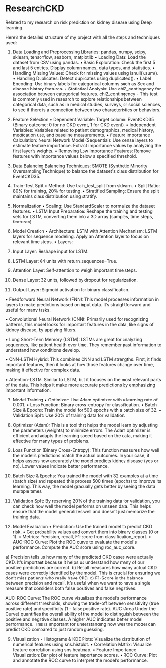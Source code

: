 # ResearchCKD

Related to my research on risk prediction on kidney disease using Deep learning.

Here’s the detailed structure of my project with all the steps and techniques used:

1. Data Loading and Preprocessing Libraries:
pandas, numpy, scipy, sklearn, tensorflow, seaborn, matplotlib
•	Loading Data:
Load the dataset from CSV using pandas.
•	Basic Exploration:
Check the first 5 and last 5 entries.
Display column names, data types, and statistics.
•	Handling Missing Values:
Check for missing values using isnull().sum().
•	Handling Duplicates:
Detect duplicates using duplicated().
•	Label Encoding:
Use binary labels for categorical columns such as Sex and disease history features.
•	Statistical Analysis:
Use chi2_contingency for association between categorical features.
chi2_contingency - This test is commonly used in research to explore relationships between 
categorical data, such as in medical studies, surveys, or social sciences, to see if there is a connection between two characteristics or behaviors.

2. Feature Selection
•	Dependent Variable:
Target column: EventCKD35 (Binary outcome: 0 for no CKD event, 1 for CKD event).
•	Independent Variables:
Variables related to patient demographics, medical history, medication use, and baseline measurements.
•	Feature Importance Calculation:
Neural Network Model (Sequential):
Use dense layers to estimate feature importance.
Extract importance values by analyzing the first layer’s weights.
•	Removing Low Importance Features:
Remove features with importance values below a specified threshold.

3. Data Balancing
Balancing Techniques: SMOTE (Synthetic Minority Oversampling Technique) to balance the dataset's class distribution for EventCKD35.

4. Train-Test Split
•	Method: Use train_test_split from sklearn.
•	Split Ratio: 80% for training, 20% for testing.
•	Stratified Sampling: Ensure the split maintains class distribution using stratify.

5. Normalization
•	Scaling: Use StandardScaler to normalize the dataset features.
•	LSTM Input Preparation: Reshape the training and testing sets for LSTM, converting them into a 3D array (samples, time steps, features).

6. Model Creation
•	Architecture:
LSTM with Attention Mechanism:
LSTM layers for sequence modeling.
Apply an Attention layer to focus on relevant time steps.
•	Layers:
1.	Input Layer: Reshape input for LSTM.
2.	LSTM Layer: 64 units with return_sequences=True.
3.	Attention Layer: Self-attention to weigh important time steps.
4.	Dense Layer: 32 units, followed by dropout for regularization.
5.	Output Layer: Sigmoid activation for binary classification.

•	Feedforward Neural Network (FNN): This model processes information in layers to make predictions based on input data. It’s straightforward and useful for many tasks.

•	Convolutional Neural Network (CNN): Primarily used for recognizing patterns, this model looks for important features in the data, like signs of kidney disease, by applying filters.

•	Long Short-Term Memory (LSTM): LSTMs are great for analyzing sequences, like patient health over time. They remember past information to understand how conditions develop.

•	CNN-LSTM Hybrid: This combines CNN and LSTM strengths. First, it finds important features, then it looks at how those features change over time, making it effective for complex data.

•	Attention-LSTM: Similar to LSTM, but it focuses on the most relevant parts of the data. This helps it make more accurate predictions by emphasizing important information.

7. Model Training
•	Optimizer: Use Adam optimizer with a learning rate of 0.001.
•	Loss Function: Binary cross-entropy for classification.
•	Batch Size & Epochs: Train the model for 500 epochs with a batch size of 32.
•	Validation Split: Use 20% of training data for validation.

1.	Optimizer (Adam): This is a tool that helps the model learn by adjusting the parameters (weights) to minimize errors. The Adam optimizer is efficient and adapts the learning speed based on the data, making it effective for many types of problems.
2.	Loss Function (Binary Cross-Entropy): This function measures how well the model’s predictions match the actual outcomes. In your case, it helps assess how accurately the model predicts kidney disease (yes or no). Lower values indicate better performance.
3.	Batch Size & Epochs: You trained the model with 32 examples at a time (batch size) and repeated this process 500 times (epochs) to improve its learning. This way, the model gradually gets better by seeing the data multiple times.
4.	Validation Split: By reserving 20% of the training data for validation, you can check how well the model performs on unseen data. This helps ensure that the model generalizes well and doesn’t just memorize the training data.

8. Model Evaluation
•	Prediction: Use the trained model to predict CKD risk.
•	Get probability values and convert them into binary classes (0 or 1).
•	Metrics: Precision, recall, F1-score from classification_report.
•	AUC-ROC Curve: Plot the ROC curve to evaluate the model's performance.
Compute the AUC score using roc_auc_score.

a)	Precision tells us how many of the predicted CKD cases were actually CKD. It’s important because it helps us understand how many of our positive predictions are correct.
b)	Recall measures how many actual CKD cases were correctly identified by the model. This is crucial for ensuring we don’t miss patients who really have CKD.
c)	F1-Score is the balance between precision and recall. It’s useful when we want to have a single measure that considers both false positives and false negatives.

AUC-ROC Curve: The ROC curve visualizes the model’s performance across different thresholds, showing the trade-off between sensitivity (true positive rate) and specificity (1 - false positive rate).
AUC (Area Under the Curve) quantifies the overall ability of the model to distinguish between the positive and negative classes. A higher AUC indicates better model performance. This is important for understanding how well the model can predict CKD compared to just random guessing.


9. Visualization
•	Histograms & KDE Plots: Visualize the distribution of numerical features using sns.histplot.
•	Correlation Matrix: Visualize feature correlation using sns.heatmap.
•	Feature Importance Visualization: Bar plot of feature importance scores.
•	ROC Curve: Plot and annotate the ROC curve to interpret the model’s performance.
